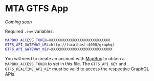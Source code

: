 # MTA GTFS App

_Coming soon_

Required `.env` variables:

```bash
MAPBOX_ACCESS_TOKEN=XXXXXXXXXXXXXXXXXXXXXXXXXXXX
GTFS_API_GATEWAY_URL=http://localhost:4000/graphql
GTFS_API_GATEWAY_KEY=XXXXXXXXXXXXXXXXXXXXXXXXXXXX
```

You will need to create an account with [MapBox](https://www.mapbox.com/) to obtain a `MAPBOX_ACCESS_TOKEN` to set in this file. The `GTFS_API_KEY` and `GTFS_REALTIME_API_KEY` must be valid to access the respective GraphQL APIs.

